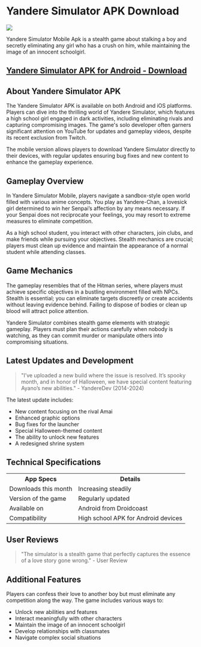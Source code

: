 <h1>Yandere Simulator APK Download</h1>
<img src="https://droidcoast.com/wp-content/uploads/2024/09/image-12.png">
<p>Yandere Simulator Mobile Apk is a stealth game about stalking a boy and secretly eliminating any girl who has a crush on him, while maintaining the image of an innocent schoolgirl.</p>
<h2><a href="https://droidcoast.com/yandere-simulator-mobile-apk/">Yandere Simulator APK for Android - Download</a></h2>

<h2>About Yandere Simulator APK</h2>
<p>The Yandere Simulator APK is available on both Android and iOS platforms. Players can dive into the thrilling world of Yandere Simulator, which features a high school girl engaged in dark activities, including eliminating rivals and capturing compromising images. The game's solo developer often garners significant attention on YouTube for updates and gameplay videos, despite its recent exclusion from Twitch.</p>
<p>The mobile version allows players to download Yandere Simulator directly to their devices, with regular updates ensuring bug fixes and new content to enhance the gameplay experience.</p>

<h2>Gameplay Overview</h2>
<p>In Yandere Simulator Mobile, players navigate a sandbox-style open world filled with various anime concepts. You play as Yandere-Chan, a lovesick girl determined to win her Senpai’s affection by any means necessary. If your Senpai does not reciprocate your feelings, you may resort to extreme measures to eliminate competition.</p>
<p>As a high school student, you interact with other characters, join clubs, and make friends while pursuing your objectives. Stealth mechanics are crucial; players must clean up evidence and maintain the appearance of a normal student while attending classes.</p>

<h2>Game Mechanics</h2>
<p>The gameplay resembles that of the Hitman series, where players must achieve specific objectives in a bustling environment filled with NPCs. Stealth is essential; you can eliminate targets discreetly or create accidents without leaving evidence behind. Failing to dispose of bodies or clean up blood will attract police attention.</p>
<p>Yandere Simulator combines stealth game elements with strategic gameplay. Players must plan their actions carefully when nobody is watching, as they can commit murder or manipulate others into compromising situations.</p>

<h2>Latest Updates and Development</h2>
<blockquote>"I’ve uploaded a new build where the issue is resolved. It’s spooky month, and in honor of Halloween, we have special content featuring Ayano’s new abilities." - YandereDev (2014-2024)</blockquote>
<p>The latest update includes:</p>
<ul>
    <li>New content focusing on the rival Amai</li>
    <li>Enhanced graphic options</li>
    <li>Bug fixes for the launcher</li>
    <li>Special Halloween-themed content</li>
    <li>The ability to unlock new features</li>
    <li>A redesigned shrine system</li>
</ul>

<h2>Technical Specifications</h2>
<table>
    <tr>
        <th>App Specs</th>
        <th>Details</th>
    </tr>
    <tr>
        <td>Downloads this month</td>
        <td>Increasing steadily</td>
    </tr>
    <tr>
        <td>Version of the game</td>
        <td>Regularly updated</td>
    </tr>
    <tr>
        <td>Available on</td>
        <td>Android from Droidcoast</td>
    </tr>
    <tr>
        <td>Compatibility</td>
        <td>High school APK for Android devices</td>
    </tr>
</table>

<h2>User Reviews</h2>
<blockquote>"The simulator is a stealth game that perfectly captures the essence of a love story gone wrong." - User Review</blockquote>

<h2>Additional Features</h2>
<p>Players can confess their love to another boy but must eliminate any competition along the way. The game includes various ways to:</p>
<ul>
    <li>Unlock new abilities and features</li>
    <li>Interact meaningfully with other characters</li>
    <li>Maintain the image of an innocent schoolgirl</li>
    <li>Develop relationships with classmates</li>
    <li>Navigate complex social situations</li>
</ul>
